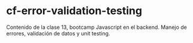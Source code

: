 # cf-error-validation-testing
Contenido de la clase 13, bootcamp Javascript en el backend. Manejo de errores, validación de datos y unit testing.

